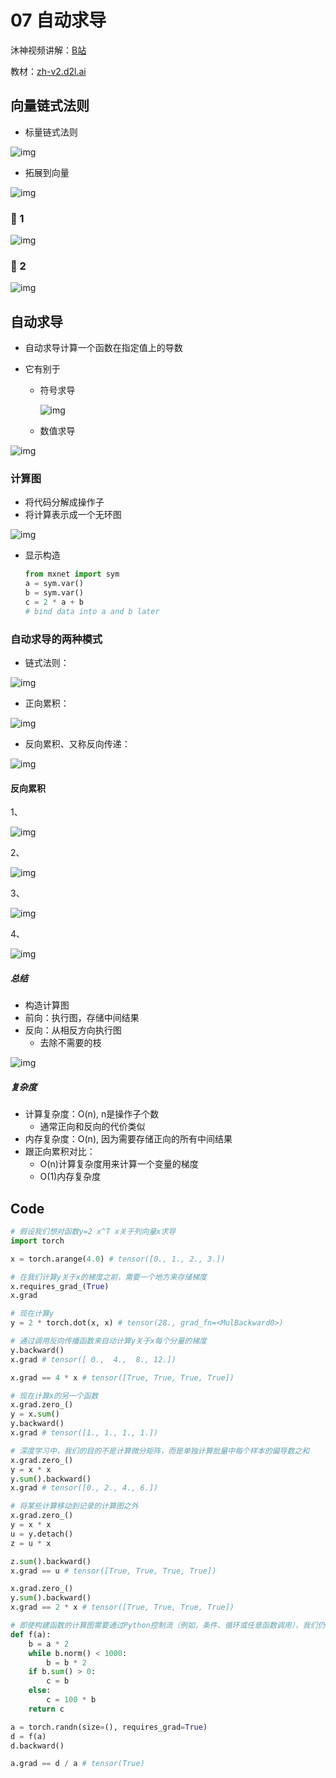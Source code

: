 # 07 自动求导
沐神视频讲解：[B站](https://www.bilibili.com/video/BV1KA411N7Px)

教材：[zh-v2.d2l.ai](https://zh-v2.d2l.ai/chapter_preliminaries/autograd.html)
## 向量链式法则

- 标量链式法则
  

![img](./src/AutomaticDifferentiation/img.png)
    
- 拓展到向量
  

![img](./src/AutomaticDifferentiation/img1.png)
    

### 🌰 1

![img](./src/AutomaticDifferentiation/img2.png)

### 🌰 2

![img](./src/AutomaticDifferentiation/img3.png)

## 自动求导

- 自动求导计算一个函数在指定值上的导数

- 它有别于
    - 符号求导
      
      ![img](http://img.peterli.club/joy/img4.png)
      
    - 数值求导

![img](./src/AutomaticDifferentiation/img5.png)
        

### 计算图

- 将代码分解成操作子
- 将计算表示成一个无环图
  

![img](./src/AutomaticDifferentiation/img6.png)
    
- 显示构造
  
    ```python
    from mxnet import sym
    a = sym.var()
    b = sym.var()
    c = 2 * a + b
    # bind data into a and b later
    ```
    

### 自动求导的两种模式

- 链式法则：
  

![img](./src/AutomaticDifferentiation/img7.png)
    
- 正向累积：
  

![img](./src/AutomaticDifferentiation/img8.png)
    
- 反向累积、又称反向传递：
  

![img](./src/AutomaticDifferentiation/img9.png)
    

#### 反向累积

1、

![img](./src/AutomaticDifferentiation/img10.png)

2、

![img](./src/AutomaticDifferentiation/img11.png)

3、

![img](./src/AutomaticDifferentiation/img12.png)

4、

![img](./src/AutomaticDifferentiation/img13.png)

##### 总结

- 构造计算图
- 前向：执行图，存储中间结果
- 反向：从相反方向执行图
    - 去除不需要的枝
      

![img](./src/AutomaticDifferentiation/img14.png)
        

##### 复杂度

- 计算复杂度：O(n), n是操作子个数
    - 通常正向和反向的代价类似
- 内存复杂度：O(n), 因为需要存储正向的所有中间结果
- 跟正向累积对比：
    - O(n)计算复杂度用来计算一个变量的梯度
    - O(1)内存复杂度

## Code

```python
# 假设我们想对函数y=2 x^T x关于列向量x求导
import torch

x = torch.arange(4.0) # tensor([0., 1., 2., 3.])

# 在我们计算y关于x的梯度之前，需要一个地方来存储梯度
x.requires_grad_(True)
x.grad

# 现在计算y
y = 2 * torch.dot(x, x) # tensor(28., grad_fn=<MulBackward0>)

# 通过调用反向传播函数来自动计算y关于x每个分量的梯度
y.backward()
x.grad # tensor([ 0.,  4.,  8., 12.])

x.grad == 4 * x # tensor([True, True, True, True])

# 现在计算x的另一个函数
x.grad.zero_()
y = x.sum()
y.backward()
x.grad # tensor([1., 1., 1., 1.])

# 深度学习中，我们的目的不是计算微分矩阵，而是单独计算批量中每个样本的偏导数之和
x.grad.zero_()
y = x * x
y.sum().backward()
x.grad # tensor([0., 2., 4., 6.])

# 将某些计算移动到记录的计算图之外
x.grad.zero_()
y = x * x
u = y.detach()
z = u * x

z.sum().backward()
x.grad == u # tensor([True, True, True, True])

x.grad.zero_()
y.sum().backward()
x.grad == 2 * x # tensor([True, True, True, True])

# 即使构建函数的计算图需要通过Python控制流（例如，条件、循环或任意函数调用），我们仍然可以计算得到的变量的梯度
def f(a):
    b = a * 2
    while b.norm() < 1000:
        b = b * 2
    if b.sum() > 0:
        c = b
    else:
        c = 100 * b
    return c

a = torch.randn(size=(), requires_grad=True)
d = f(a)
d.backward()

a.grad == d / a # tensor(True)
```